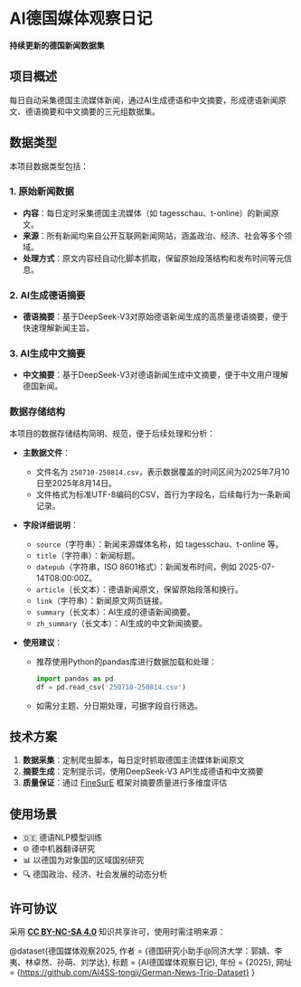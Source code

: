 # AI德国媒体观察日记

**持续更新的德国新闻数据集**  

## 项目概述

每日自动采集德国主流媒体新闻，通过AI生成德语和中文摘要，形成德语新闻原文、德语摘要和中文摘要的三元组数据集。

## 数据类型

本项目数据类型包括：

### 1. 原始新闻数据

- **内容**：每日定时采集德国主流媒体（如 tagesschau、t-online）的新闻原文。
- **来源**：所有新闻均来自公开互联网新闻网站，涵盖政治、经济、社会等多个领域。
- **处理方式**：原文内容经自动化脚本抓取，保留原始段落结构和发布时间等元信息。

### 2. AI生成德语摘要

- **德语摘要**：基于DeepSeek-V3对原始德语新闻生成的高质量德语摘要，便于快速理解新闻主旨。

### 3. AI生成中文摘要

- **中文摘要**：基于DeepSeek-V3对德语新闻生成中文摘要，便于中文用户理解德国新闻。

### 数据存储结构

本项目的数据存储结构简明、规范，便于后续处理和分析：

- **主数据文件**：
  - 文件名为 `250710-250814.csv`，表示数据覆盖的时间区间为2025年7月10日至2025年8月14日。
  - 文件格式为标准UTF-8编码的CSV，首行为字段名，后续每行为一条新闻记录。

- **字段详细说明**：
  - `source`（字符串）：新闻来源媒体名称，如 tagesschau、t-online 等。
  - `title`（字符串）：新闻标题。
  - `datepub`（字符串，ISO 8601格式）：新闻发布时间，例如 2025-07-14T08:00:00Z。
  - `article`（长文本）：德语新闻原文，保留原始段落和换行。
  - `link`（字符串）：新闻原文网页链接。
  - `summary`（长文本）：AI生成的德语新闻摘要。
  - `zh_summary`（长文本）：AI生成的中文新闻摘要。

- **使用建议**：
  - 推荐使用Python的pandas库进行数据加载和处理：

    ```python
    import pandas as pd
    df = pd.read_csv('250710-250814.csv')
    ```

  - 如需分主题、分日期处理，可据字段自行筛选。

## 技术方案

1. **数据采集**：定制爬虫脚本，每日定时抓取德国主流媒体新闻原文
2. **摘要生成**：定制提示词，使用DeepSeek-V3 API生成德语和中文摘要
3. **质量保证**：通过 [FineSurE](https://github.com/DISL-Lab/FineSurE-ACL24) 框架对摘要质量进行多维度评估

## 使用场景

- 🇩🇪 德语NLP模型训练
- 🌐 德中机器翻译研究
- 📊 以德国为对象国的区域国别研究
- 🔍 德国政治、经济、社会发展的动态分析

## 许可协议
采用 [**CC BY-NC-SA 4.0**](https://creativecommons.org/licenses/by-nc-sa/4.0/) 知识共享许可，使用时需注明来源：

@dataset{德国媒体观察2025,
作者 = {德国研究小助手@同济大学：郭婧、李夷、林卓然、孙萌、刘学达},
标题 = {AI德国媒体观察日记},
年份 = {2025},
网址 = {https://github.com/AI4SS-tongji/German-News-Trio-Dataset}
}
